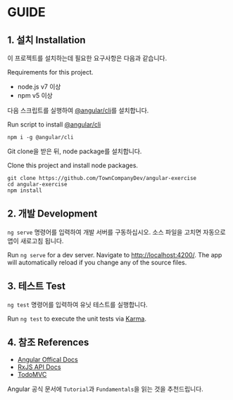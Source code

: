 # GUIDE


## 1. 설치 Installation

이 프로젝트를 설치하는데 필요한 요구사항은 다음과 같습니다.

Requirements for this project.

- node.js v7 이상
- npm v5 이상



다음 스크립트를 실행하여 [@angular/cli](https://github.com/angular/angular-cli)를 설치합니다.

Run script to install [@angular/cli](https://github.com/angular/angular-cli)


```shell
npm i -g @angular/cli
```


Git clone을 받은 뒤, node package를 설치합니다.

Clone this project and install node packages.

```shell
git clone https://github.com/TownCompanyDev/angular-exercise
cd angular-exercise
npm install
```



## 2. 개발 Development

`ng serve` 명령어를 입력하여 개발 서버를 구동하십시오. 소스 파일을 고치면 자동으로 앱이 새로고침 됩니다.

Run `ng serve` for a dev server. Navigate to [http://localhost:4200/](http://localhost:4200/). The app will automatically reload if you change any of the source files.



## 3. 테스트 Test

`ng test` 명령어를 입력하여 유닛 테스트를 실행합니다.

Run `ng test` to execute the unit tests via [Karma](https://karma-runner.github.io).


## 4. 참조 References

- [Angular Offical Docs](https://angular.io/docs)
- [RxJS API Docs](http://reactivex.io/rxjs/)
- [TodoMVC](http://todomvc.com/)


Angular 공식 문서에 `Tutorial`과 `Fundamentals`을 읽는 것을 추천드립니다.
